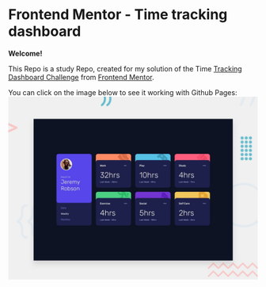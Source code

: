 # Frontend Mentor - Time tracking dashboard

**Welcome!**

This Repo is a study Repo, created for my solution of the Time [Tracking Dashboard Challenge](https://www.frontendmentor.io/challenges/time-tracking-dashboard-UIQ7167Jw/hub/time-tracking-dashboard-Icn2hUppi3) from [Frontend Mentor](https://www.frontendmentor.io/home).

You can click on the image below to see it working with Github Pages:
[![Design preview for the Time tracking dashboard coding challenge](./design/desktop-preview.jpg)](https://magnic0.github.io/time-tracking-dashboard/)
